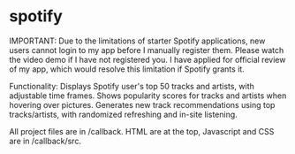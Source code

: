 # spotify
IMPORTANT: Due to the limitations of starter Spotify applications, new users cannot login to my app before I manually register them.
Please watch the video demo if I have not registered you.
I have applied for official review of my app, which would resolve this limitation if Spotify grants it.

Functionality: 
Displays Spotify user's top 50 tracks and artists, with adjustable time frames.
Shows popularity scores for tracks and artists when hovering over pictures.
Generates new track recommendations using top tracks/artists, with randomized refreshing and in-site listening.

All project files are in /callback.
HTML are at the top, Javascript and CSS are in /callback/src.
